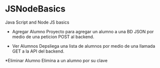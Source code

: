 # JSNodeBasics
Java Script and Node JS basics

* Agregar Alumno
Proyecto para agregar un alumno a una BD JSON por medio de una peticion POST al backend.

* Ver Alumnos
Depsliega una lista de alumnos por medio de una llamada GET a la API del backend.

*Eliminar Alumno
Elimina a un alumno por su clave
